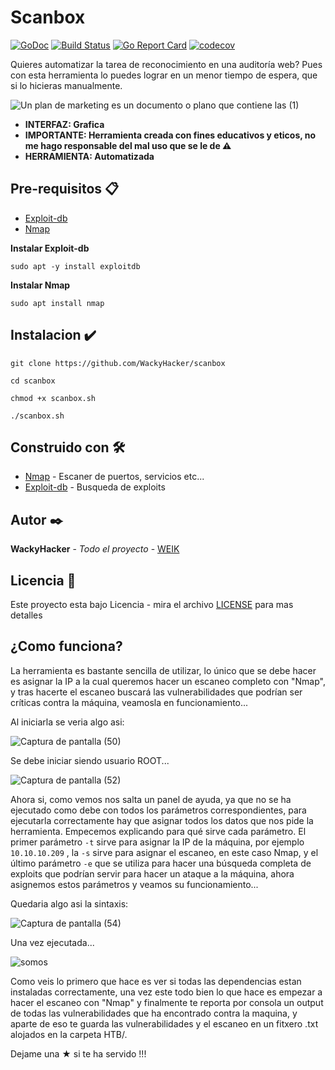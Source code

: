 # Scanbox

[![GoDoc](https://godoc.org/github.com/moby/buildkit?status.svg)](https://godoc.org/github.com/moby/buildkit/client/llb)
[![Build Status](https://github.com/moby/buildkit/workflows/build/badge.svg)](https://github.com/moby/buildkit/actions?query=workflow%3Abuild)
[![Go Report Card](https://goreportcard.com/badge/github.com/moby/buildkit)](https://goreportcard.com/report/github.com/moby/buildkit)
[![codecov](https://codecov.io/gh/moby/buildkit/branch/master/graph/badge.svg)](https://codecov.io/gh/moby/buildkit)

Quieres automatizar la tarea de reconocimiento en una auditoría web? Pues con esta herramienta 
lo puedes lograr en un menor tiempo de espera, que si lo hicieras manualmente.

![Un plan de marketing es un documento o plano que contiene las (1)](https://user-images.githubusercontent.com/69093629/105557857-83ac5780-5d0d-11eb-9954-f3aa1e285eb9.png)

- **INTERFAZ: Grafica**
- **IMPORTANTE: Herramienta creada con fines educativos y eticos, no me hago responsable del 
mal uso que se le de ⚠️**
- **HERRAMIENTA: Automatizada**

## Pre-requisitos 📋

* [Exploit-db](https://www.exploit-db.com/) 
* [Nmap](https://nmap.org/) 


**Instalar Exploit-db**
```
sudo apt -y install exploitdb
```
**Instalar Nmap**
```
sudo apt install nmap 
``` 
## Instalacion ✔️
```
git clone https://github.com/WackyHacker/scanbox
```
```
cd scanbox
```
```
chmod +x scanbox.sh
```
```
./scanbox.sh
```
## Construido con 🛠️

* [Nmap](https://nmap.org/) - Escaner de puertos, servicios etc...
* [Exploit-db](https://www.exploit-db.com/) - Busqueda de exploits 

## Autor ✒️

**WackyHacker** - *Todo el proyecto* - [WEIK](https://github.com/WackyHacker)

## Licencia 📄

Este proyecto esta bajo Licencia - mira el archivo [LICENSE](https://github.com/WackyHacker/scanbox/blob/master/LICENSE) para mas detalles

## ¿Como funciona?

La herramienta es bastante sencilla de utilizar, lo único que se debe hacer es asignar la IP a la cual queremos hacer un escaneo completo con "Nmap", y tras hacerte el escaneo buscará las vulnerabilidades que podrían ser críticas contra la máquina, veamosla en funcionamiento...

Al iniciarla se veria algo asi: 

![Captura de pantalla (50)](https://user-images.githubusercontent.com/69093629/105560169-637f9700-5d13-11eb-9193-439508c033f8.png)
 
Se debe iniciar siendo usuario ROOT...

![Captura de pantalla (52)](https://user-images.githubusercontent.com/69093629/105560278-a0e42480-5d13-11eb-9b35-d2113ffdf25d.png)

Ahora si, como vemos nos salta un panel de ayuda, ya que no se ha ejecutado como debe con todos los parámetros correspondientes, para ejecutarla correctamente hay que asignar todos los datos que nos pide la herramienta. Empecemos explicando para qué sirve cada parámetro. El primer parámetro ``` -t ``` sirve para asignar la IP de la máquina, por ejemplo ``` 10.10.10.209``` , la ``` -s ``` sirve para asignar el escaneo, en este caso Nmap, y el último parámetro ``` -e ``` que se utiliza para hacer una búsqueda completa de exploits que podrían servir para hacer un ataque a la máquina, ahora asignemos estos parámetros y veamos su funcionamiento...

Quedaria algo asi la sintaxis:

![Captura de pantalla (54)](https://user-images.githubusercontent.com/69093629/105560739-02f15980-5d15-11eb-82d2-028507734387.png)

Una vez ejecutada...

![somos](https://user-images.githubusercontent.com/69093629/105561474-17365600-5d17-11eb-8da3-61600cb3cafc.gif)

 Como veis lo primero que hace es ver si todas las dependencias estan instaladas correctamente, una vez este todo bien lo que hace es empezar a hacer el escaneo con "Nmap" y finalmente te reporta por consola un output de todas las vulnerabilidades que ha encontrado contra la maquina, y aparte de eso te guarda las vulnerabilidades y el escaneo en un fitxero .txt alojados en la carpeta HTB/.

Dejame una ★ si te ha servido !!! 
